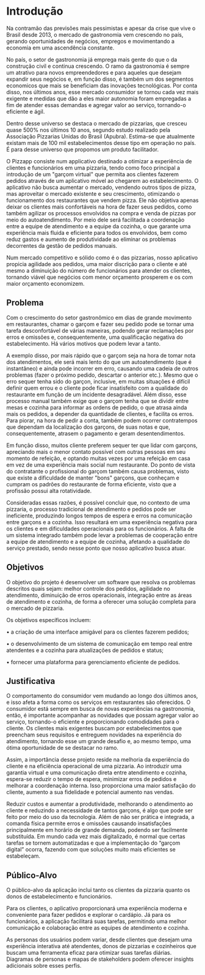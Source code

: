 # Introdução

Na contramão das previsões mais pessimistas e apesar da crise que vive o Brasil desde 2013, o mercado de gastronomia vem crescendo no país, gerando oportunidades de negócios, empregos e movimentando a economia em uma ascendência constante. 

No país, o setor de gastronomia já emprega mais gente do que o da construção civil e continua crescendo. O ramo da gastronomia é sempre um atrativo para novos empreendedores e para aqueles que desejam expandir seus negócios e, em função disso, é também um dos segmentos economicos que mais se beneficiam das inovações tecnológicas. Por conta disso, nos últimos anos, esse mercado consumidor se tornou cada vez mais exigente e medidas que dão a eles maior autonomia foram empregadas a fim de atender essas demandas e agregar valor ao serviço, tornando-o eficiente e ágil.

Dentro desse universo se destaca o mercado de pizzarias, que cresceu quase 500% nos últimos 10 anos, segundo estudo realizado pela Associação Pizzarias Unidas do Brasil (Apubra). Estima-se que atualmente existam mais de 100 mil estabelecimentos desse tipo em operação no país. É para desse universo que propomos um produto facilitador. 

O Pizzapp consiste num applicativo destinado a otimizar a experiência de clientes e funcionários em uma pizzaria, tendo como foco principal a introdução de um "garçom virtual" que permita aos clientes fazerem pedidos através de um aplicativo móvel ao chegarem ao estabelecimento. O aplicativo não busca aumentar o mercado, vendendo outros tipos de pizza, mas aproveitar o mercado existente e seu crescimento, otimizando o funcionamento dos restaurantes que vendem pizza. Ele não objetiva apenas deixar os clientes mais confortáveis na hora de fazer seus pedidos, como também agilizar os processos envolvidos na compra e venda de pizzas por meio do autoatendimento. Por meio dele será facilitada a coordenação entre a equipe de atendimento e a equipe da cozinha, o que garante uma experiência mais fluida e eficiente para todos os envolvidos, bem como reduz gastos e aumento de produtividade ao eliminar os problemas decorrentes da gestão de pedidos manuais.

Num mercado competitivo e sólido como é o das pizzarias, nosso aplicativo propicia agilidade aos pedidos, uma maior discrição para o cliente e até mesmo a diminuição do número de funcionários para atender os clientes, tornando viável que negócios com menor orçamento prosperem e os com maior orçamento economizem. 


## Problema

Com o crescimento do setor gastronômico em dias de grande movimento em restaurantes, chamar o garçom e fazer seu pedido pode se tornar uma tarefa desconfortável de várias maneiras, podendo gerar reclamações por erros e omissões e, consequentemente, uma qualificação negativa do estabelecimento. Há vários motivos que podem levar a tanto. 

A exemplo disso, por mais rápido que o garçom seja na hora de tomar nota dos atendimentos, ele será mais lento do que um autoatendimento (que é instantâneo) e ainda pode incorrer em erro, causando uma cadeia de outros problemas (fazer o próximo pedido, descartar o anterior etc.). Mesmo que o erro sequer tenha sido do garçon, inclusive, em muitas situações é difícil definir quem errou e o cliente pode ficar insatisfeito com a qualidade do restaurante em função de um incidente desagradável. Além disso, esse processo manual também exige que o garçom tenha que se dividir entre mesas e cozinha para informar as ordens de pedido, o que atrasa ainda mais os pedidos, a depender da quantidade de clientes, e facilita os erros. Para piorar, na hora de pedir a conta, também podem ocorrer contratempos que dependam da localização dos garçons, de suas notas e que, consequentemente, atrasem o pagamento e geram desentendimentos.

Em função disso, muitos cliente preferem sequer ter que lidar com garçons, apreciando mais o menor contato possível com outras pessoas em seu momento de refeição, e optando muitas vezes por uma refeição em casa em vez de uma experiência mais social num restaurante. Do ponto de vista do contratante o profissional do garçom também causa problemas, visto que existe a dificuldade de manter "bons" garçons, que conheçam e cumpram os padrões do restaurante de forma eficiente, visto que a profissão possui alta rotatividade. 

Consideradas essas razões, é possível concluir que, no contexto de uma pizzaria, o processo tradicional de atendimento e pedidos pode ser ineficiente, produzindo longos tempos de espera e erros na comunicação entre garçons e a cozinha. Isso resultará em uma experiência negativa para os clientes e em dificuldades operacionais para os funcionários. A falta de um sistema integrado também pode levar a problemas de cooperação entre a equipe de atendimento e a equipe de cozinha, afetando a qualidade do serviço prestado, sendo nesse ponto que nosso aplicativo busca atuar.


## Objetivos

O objetivo do projeto é desenvolver um software que resolva os problemas descritos quais sejam: melhor controle dos pedidos, agilidade no atendimento, diminuição de erros operacionais, integração entre as áreas de atendimento e cozinha, de forma a oferecer uma solução completa para o mercado de pizzaria.

Os objetivos específicos incluem:

•	a criação de uma interface amigável para os clientes fazerem pedidos;

•	o desenvolvimento de um sistema de comunicação em tempo real entre atendentes e a cozinha para atualizações de pedidos e status;

•	fornecer uma plataforma para gerenciamento eficiente de pedidos.

## Justificativa

O comportamento do consumidor vem mudando ao longo dos últimos anos, e isso afeta a forma como os serviços em restaurantes são oferecidos. O consumidor está sempre em busca de novas experiências na gastronomia, então, é importante acompanhar as novidades que possam agregar valor ao serviço, tornando-o eficiente e proporcionando comodidades para o cliente. Os clientes mais exigentes buscam por estabelecimentos que preencham seus requisitos e entreguem novidades na experiência do atendimento, tornando esse um grande desafio e, ao mesmo tempo, uma ótima oportunidade de se destacar no ramo.

Assim, a importância desse projeto reside na melhoria da experiência do cliente e na eficiência operacional de uma pizzaria. Ao introduzir uma garantia virtual e uma comunicação direta entre atendimento e cozinha, espera-se reduzir o tempo de espera, minimizar erros de pedidos e melhorar a coordenação interna. Isso proporciona uma maior satisfação do cliente, aumento a sua fidelidade e potencial aumento nas vendas.

Reduzir custos e aumentar a produtividade, melhorando o atendimento ao cliente e reduzindo a necessidade de tantos garçons, é algo que pode ser feito por meio do uso da tecnologia. Além de não ser prática e integrada, a comanda física permite erros e omissões causando insatisfações principalmente em horário de grande demanda, podendo ser facilmente substituída. Em mundo cada vez mais digitalizado, é normal que certas tarefas se tornem automatizadas e que a implementação do “garçom digital” ocorra, fazendo com que soluções muito mais eficientes se estabeleçam.


## Público-Alvo

O público-alvo da aplicação inclui tanto os clientes da pizzaria quanto os donos de estabelecimento e funcionários.

Para os clientes, o aplicativo proporcionará uma experiência moderna e conveniente para fazer pedidos e explorar o cardápio. Já para os funcionários, a aplicação facilitará suas tarefas, permitindo uma melhor comunicação e colaboração entre as equipes de atendimento e cozinha.

As personas dos usuários podem variar, desde clientes que desejam uma experiência interativa até atendentes, donos de pizzarias e cozinheiros que buscam uma ferramenta eficaz para otimizar suas tarefas diárias. Diagramas de personas e mapas de stakeholders podem oferecer insights adicionais sobre esses perfis.


